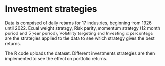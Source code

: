 # Investment strategies
Data is comprised of daily returns for 17 industries, beginning from 1926 until 2022. Equal weight strategy, Risk parity, momentum strategy (12 month period and 5 year period),
Volatility targeting and Investing α percentage are the strategies applied to the data to see which strategy gives the best returns.

The R code uploads the dataset. Different investments strategies are then implemented to see the effect on portfolio returns.
